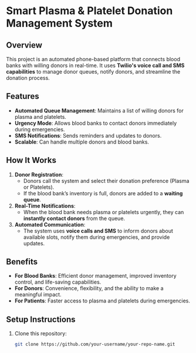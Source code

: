 # Smart Plasma & Platelet Donation Management System

## Overview
This project is an automated phone-based platform that connects blood banks with willing donors in real-time. It uses **Twilio's voice call and SMS capabilities** to manage donor queues, notify donors, and streamline the donation process.

## Features
- **Automated Queue Management**: Maintains a list of willing donors for plasma and platelets.
- **Urgency Mode**: Allows blood banks to contact donors immediately during emergencies.
- **SMS Notifications**: Sends reminders and updates to donors.
- **Scalable**: Can handle multiple donors and blood banks.

## How It Works
1. **Donor Registration**:
   - Donors call the system and select their donation preference (Plasma or Platelets).
   - If the blood bank’s inventory is full, donors are added to a **waiting queue**.
2. **Real-Time Notifications**:
   - When the blood bank needs plasma or platelets urgently, they can **instantly contact donors** from the queue.
3. **Automated Communication**:
   - The system uses **voice calls and SMS** to inform donors about available slots, notify them during emergencies, and provide updates.

## Benefits
- **For Blood Banks**: Efficient donor management, improved inventory control, and life-saving capabilities.
- **For Donors**: Convenience, flexibility, and the ability to make a meaningful impact.
- **For Patients**: Faster access to plasma and platelets during emergencies.

## Setup Instructions
1. Clone this repository:
   ```bash
   git clone https://github.com/your-username/your-repo-name.git
